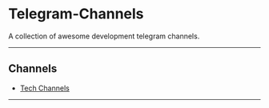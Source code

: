 # Telegram-Channels

A collection of awesome development telegram channels.

---

## Channels

- [Tech Channels](/channels/tech.md)

---
